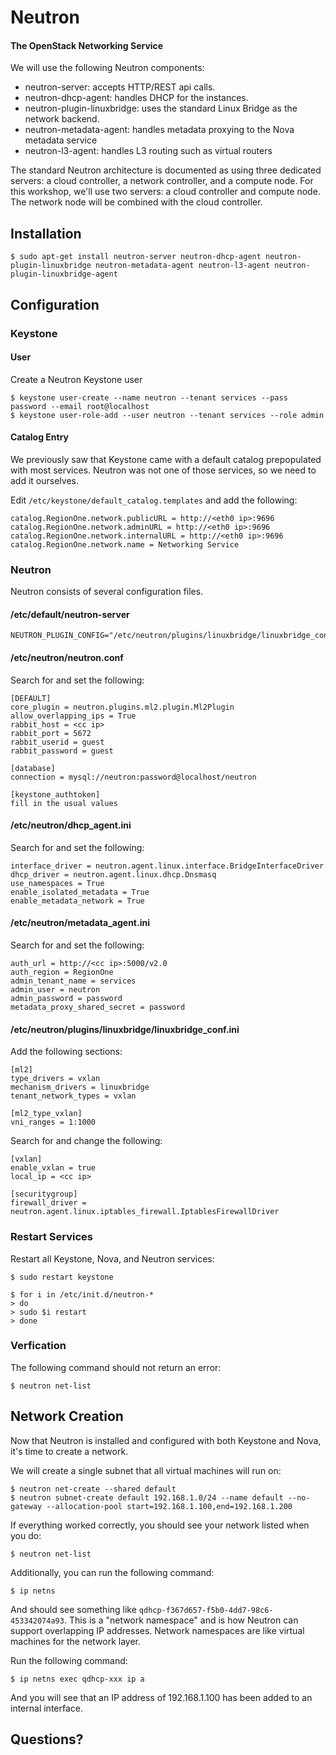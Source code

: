 # Neutron

#### The OpenStack Networking Service

We will use the following Neutron components:

  * neutron-server: accepts HTTP/REST api calls.
  * neutron-dhcp-agent: handles DHCP for the instances.
  * neutron-plugin-linuxbridge: uses the standard Linux Bridge as the network backend.
  * neutron-metadata-agent: handles metadata proxying to the Nova metadata service
  * neutron-l3-agent: handles L3 routing such as virtual routers

The standard Neutron architecture is documented as using three dedicated servers: a cloud controller, a network controller, and a compute node. For this workshop, we'll use two servers: a cloud controller and compute node. The network node will be combined with the cloud controller.

## Installation

    $ sudo apt-get install neutron-server neutron-dhcp-agent neutron-plugin-linuxbridge neutron-metadata-agent neutron-l3-agent neutron-plugin-linuxbridge-agent

## Configuration

### Keystone

#### User

Create a Neutron Keystone user

    $ keystone user-create --name neutron --tenant services --pass password --email root@localhost
    $ keystone user-role-add --user neutron --tenant services --role admin

#### Catalog Entry

We previously saw that Keystone came with a default catalog prepopulated with most services. Neutron was not one of those services, so we need to add it ourselves.

Edit `/etc/keystone/default_catalog.templates` and add the following:

    catalog.RegionOne.network.publicURL = http://<eth0 ip>:9696
    catalog.RegionOne.network.adminURL = http://<eth0 ip>:9696
    catalog.RegionOne.network.internalURL = http://<eth0 ip>:9696
    catalog.RegionOne.network.name = Networking Service

### Neutron

Neutron consists of several configuration files.

#### /etc/default/neutron-server

    NEUTRON_PLUGIN_CONFIG="/etc/neutron/plugins/linuxbridge/linuxbridge_conf.ini"

#### /etc/neutron/neutron.conf

Search for and set the following:

    [DEFAULT]
    core_plugin = neutron.plugins.ml2.plugin.Ml2Plugin
    allow_overlapping_ips = True
    rabbit_host = <cc ip>
    rabbit_port = 5672
    rabbit_userid = guest
    rabbit_password = guest

    [database]
    connection = mysql://neutron:password@localhost/neutron

    [keystone_authtoken]
    fill in the usual values

#### /etc/neutron/dhcp_agent.ini

Search for and set the following:

    interface_driver = neutron.agent.linux.interface.BridgeInterfaceDriver
    dhcp_driver = neutron.agent.linux.dhcp.Dnsmasq
    use_namespaces = True
    enable_isolated_metadata = True
    enable_metadata_network = True

#### /etc/neutron/metadata_agent.ini

Search for and set the following:

    auth_url = http://<cc ip>:5000/v2.0
    auth_region = RegionOne
    admin_tenant_name = services
    admin_user = neutron
    admin_password = password
    metadata_proxy_shared_secret = password

#### /etc/neutron/plugins/linuxbridge/linuxbridge_conf.ini

Add the following sections:

    [ml2]
    type_drivers = vxlan
    mechanism_drivers = linuxbridge
    tenant_network_types = vxlan

    [ml2_type_vxlan]
    vni_ranges = 1:1000

Search for and change the following:

    [vxlan]
    enable_vxlan = true
    local_ip = <cc ip>

    [securitygroup]
    firewall_driver = neutron.agent.linux.iptables_firewall.IptablesFirewallDriver

### Restart Services

Restart all Keystone, Nova, and Neutron services:

    $ sudo restart keystone

    $ for i in /etc/init.d/neutron-*
    > do
    > sudo $i restart
    > done

### Verfication

The following command should not return an error:

    $ neutron net-list

## Network Creation

Now that Neutron is installed and configured with both Keystone and Nova, it's time to create a network.

We will create a single subnet that all virtual machines will run on:

    $ neutron net-create --shared default
    $ neutron subnet-create default 192.168.1.0/24 --name default --no-gateway --allocation-pool start=192.168.1.100,end=192.168.1.200

If everything worked correctly, you should see your network listed when you do:

    $ neutron net-list

Additionally, you can run the following command:

    $ ip netns

And should see something like `qdhcp-f367d657-f5b0-4dd7-98c6-453342074a93`. This is a "network namespace" and is how Neutron can support overlapping IP addresses. Network namespaces are like virtual machines for the network layer.

Run the following command:

    $ ip netns exec qdhcp-xxx ip a

And you will see that an IP address of 192.168.1.100 has been added to an internal interface.

## Questions?
